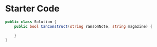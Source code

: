 # Starter Code

```csharp
public class Solution {
    public bool CanConstruct(string ransomNote, string magazine) {
        
    }
}
```
